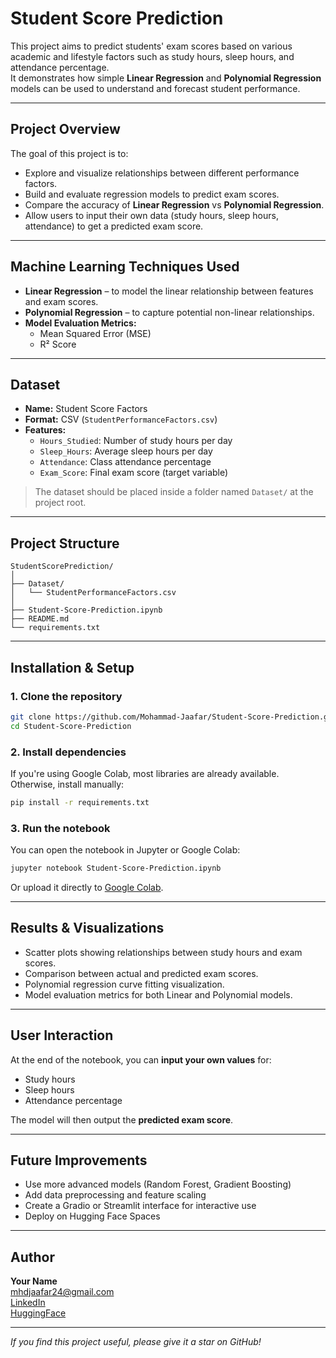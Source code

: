 # Student Score Prediction

This project aims to predict students' exam scores based on various academic and lifestyle factors such as study hours, sleep hours, and attendance percentage.  
It demonstrates how simple **Linear Regression** and **Polynomial Regression** models can be used to understand and forecast student performance.

---

## Project Overview
The goal of this project is to:
- Explore and visualize relationships between different performance factors.
- Build and evaluate regression models to predict exam scores.
- Compare the accuracy of **Linear Regression** vs **Polynomial Regression**.
- Allow users to input their own data (study hours, sleep hours, attendance) to get a predicted exam score.

---

## Machine Learning Techniques Used
- **Linear Regression** – to model the linear relationship between features and exam scores.
- **Polynomial Regression** – to capture potential non-linear relationships.
- **Model Evaluation Metrics:**
  - Mean Squared Error (MSE)
  - R² Score

---

## Dataset
- **Name:** Student Score Factors  
- **Format:** CSV (`StudentPerformanceFactors.csv`)  
- **Features:**
  - `Hours_Studied`: Number of study hours per day
  - `Sleep_Hours`: Average sleep hours per day
  - `Attendance`: Class attendance percentage
  - `Exam_Score`: Final exam score (target variable)

> The dataset should be placed inside a folder named `Dataset/` at the project root.

---

## Project Structure
```
StudentScorePrediction/
│
├── Dataset/
│   └── StudentPerformanceFactors.csv
│
├── Student-Score-Prediction.ipynb
├── README.md          
└── requirements.txt              
```

---

## Installation & Setup

### 1. Clone the repository
```bash
git clone https://github.com/Mohammad-Jaafar/Student-Score-Prediction.git
cd Student-Score-Prediction
```

### 2. Install dependencies
If you're using Google Colab, most libraries are already available.  
Otherwise, install manually:
```bash
pip install -r requirements.txt
```

### 3. Run the notebook
You can open the notebook in Jupyter or Google Colab:
```bash
jupyter notebook Student-Score-Prediction.ipynb
```

Or upload it directly to [Google Colab](https://colab.research.google.com/).

---

## Results & Visualizations
- Scatter plots showing relationships between study hours and exam scores.
- Comparison between actual and predicted exam scores.
- Polynomial regression curve fitting visualization.
- Model evaluation metrics for both Linear and Polynomial models.

---

## User Interaction
At the end of the notebook, you can **input your own values** for:
- Study hours
- Sleep hours
- Attendance percentage

The model will then output the **predicted exam score**.

---

## Future Improvements
- Use more advanced models (Random Forest, Gradient Boosting)
- Add data preprocessing and feature scaling
- Create a Gradio or Streamlit interface for interactive use
- Deploy on Hugging Face Spaces

---

## Author
**Your Name**  
mhdjaafar24@gmail.com  
[LinkedIn](https://www.linkedin.com/in/mohammad-jaafar-)  
[HuggingFace](https://github.com/mhdjaafar24)

---

*If you find this project useful, please give it a star on GitHub!*
